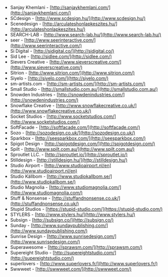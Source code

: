  * Sanjay Khemlani - [http://sanjaykhemlani.com/](http://sanjaykhemlani.com/)
 * SCdesign - [http://www.scdesign.hu/](http://www.scdesign.hu/)
 * Scenedesign - [http://arculateshonlapkeszites.hu/](http://arculateshonlapkeszites.hu/)
 * SEARCH-LAB - [http://www.search-lab.hu/](http://www.search-lab.hu/)
 * seer - [http://www.seerinteractive.com/](http://www.seerinteractive.com/)
 * Si Digital - [http://sidigital.co/](http://sidigital.co/)
 * Sid Lee - [http://sidlee.com/](http://sidlee.com/)
 * Sievers Creative - [http://www.sieverscreative.com/](http://www.sieverscreative.com/)
 * Sitrion - [http://www.sitrion.com/](http://www.sitrion.com/)
 * Siyelo - [http://siyelo.com/](http://siyelo.com/)
 * sm-artists.com - [http://sm-artists.com/](http://sm-artists.com/)
 * Small Studio - [http://smallstudio.com.au/](http://smallstudio.com.au/)
 * Snowden Industries - [http://snowdenindustries.com/](http://snowdenindustries.com/)
 * Snowflake Creative - [http://www.snowflakecreative.co.uk/](http://www.snowflakecreative.co.uk/)
 * Socket Studios - [http://www.socketstudios.com/](http://www.socketstudios.com/)
 * SoftFacade - [http://softfacade.com/](http://softfacade.com/)
 * Sozo - [http://sozodesign.co.uk/](http://sozodesign.co.uk/)
 * Sparkbox - [http://seesparkbox.com/](http://seesparkbox.com/)
 * Spigot Design - [http://spigotdesign.com/](http://spigotdesign.com/)
 * Spilt - [http://www.spilt.com.au/](http://www.spilt.com.au/)
 * Sproutlet LLC. - [http://sproutlet.io/](http://sproutlet.io/)
 * Stilldesign - [http://stilldesign.hu/](http://stilldesign.hu/)
 * Studio Airport - [http://www.studioairport.nl/en](http://www.studioairport.nl/en)
 * Studio Källbom - [http://www.studiokallbom.se/](http://www.studiokallbom.se/)
 * Studio Magnolia - [http://www.studiomagnolia.com/](http://www.studiomagnolia.com/)
 * Stuff & Nonsense - [http://stuffandnonsense.co.uk/](http://stuffandnonsense.co.uk/)
 * Stupid Studios - [https://stupid-studio.com/](https://stupid-studio.com/)
 * STYLERS - [http://www.stylers.hu/](http://www.stylers.hu/)
 * Subsign - [http://subsign.co/](http://subsign.co/)
 * Sunday - [http://www.sundaypublishing.com/](http://www.sundaypublishing.com/)
 * Sunrise Design - [http://www.sunrisedesign.com/](http://www.sunrisedesign.com/)
 * Superawesome - [http://sprawsm.com/](http://sprawsm.com/)
 * Supereight Studio - [http://supereightstudio.com/](http://supereightstudio.com/)
 * superlovers - [http://www.superlovers.fr/](http://www.superlovers.fr/)
 * Swwweet - [http://swwweet.com/](http://swwweet.com/)